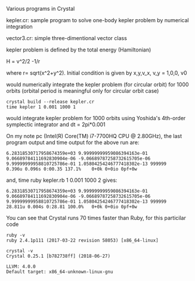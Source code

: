 Various programs in Crystal

kepler.cr: sample program to solve one-body kepler problem by numerical
           integration

vector3.cr: simple three-dimentional vector class

kepler problem is defined by the total energy (Hamiltonian)

H = v^2/2 -1/r

where r= sqrt(x^2+y^2).
Initial condition is given by x,y,v_x, v_y = 1,0,0, v0

would numerically integrate the kepler problem (for circular orbit)
for 1000 orbits (orbital period is meaningful only for circular orbit
case)

	crystal build --release kepler.cr
	time kepler 1 0.001 1000 1

would integrate kepler problem for 1000 orbits using Yoshida's
4th-order symplectic integrator and dt = 2pi*0.001

On my note pc (Intel(R) Core(TM) i7-7700HQ CPU @ 2.80GHz), the last program output and time output for the above run are:

	6.28318530717958674359e+03 9.99999999959086394163e-01 9.06689784111692830904e-06 -9.06689787258732615705e-06 9.99999999958810725786e-01 1.05804254246777418302e-13 999999
	0.396u 0.096s 0:00.35 137.1%	0+0k 0+0io 0pf+0w

and,
   	time ruby kepler.rb 1 0.001 1000 2
gives:

	6.28318530717958674359e+03 9.99999999959086394163e-01 9.06689784111692830904e-06 -9.06689787258732615705e-06 9.99999999958810725786e-01 1.05804254246777418302e-13 999999
	28.811u 0.004s 0:28.81 100.0%	0+0k 0+0io 0pf+0w

You can see that Crystal runs 70 times faster than Ruby, for this particilar code

	ruby -v
	ruby 2.4.1p111 (2017-03-22 revision 58053) [x86_64-linux]

	crystal -v
	Crystal 0.25.1 [b782738ff] (2018-06-27)
	
	LLVM: 4.0.0
	Default target: x86_64-unknown-linux-gnu
